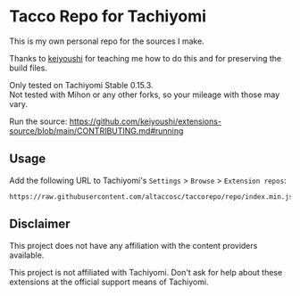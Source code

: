 # Tacco Repo for Tachiyomi

This is my own personal repo for the sources I make.

Thanks to [keiyoushi](https://github.com/keiyoushi/extensions-source)
for teaching me how to do this and for preserving the build files.

Only tested on Tachiyomi Stable 0.15.3.  
Not tested with Mihon or any other forks, so your mileage with those may vary.

Run the source: https://github.com/keiyoushi/extensions-source/blob/main/CONTRIBUTING.md#running

## Usage
Add the following URL to Tachiyomi's `Settings` > `Browse` > `Extension repos`:
```
https://raw.githubusercontent.com/altaccosc/taccorepo/repo/index.min.json
```

## Disclaimer
This project does not have any affiliation with the content providers available.

This project is not affiliated with Tachiyomi.
Don't ask for help about these extensions at the official support means of Tachiyomi.

